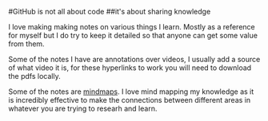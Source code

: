 #GitHub is not all about code
##it's about sharing knowledge

I love making making notes on various things I learn. Mostly as a reference for
myself but I do try to keep it detailed so that anyone can get some value from
them.

Some of the notes I have are annotations over videos, I usually add a source of
what video it is, for these hyperlinks to work you will need to download the
pdfs locally. 


Some of the notes are [mindmaps](https://github.com/nikitavoloboev/my-notes/tree/master/mindmaps). I love mind mapping my knowledge as it is incredibly effective to make the connections between different areas in whatever you are trying to researh and learn. 
